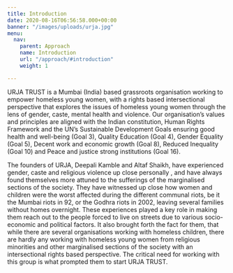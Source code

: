 ```yaml
---
title: Introduction
date: 2020-08-16T06:56:58.000+00:00
banner: "/images/uploads/urja.jpg"
menu:
  nav:
    parent: Approach
    name: Introduction
    url: "/approach/#introduction"
    weight: 1

---
```

URJA TRUST is a Mumbai (India) based grassroots organisation working to empower
homeless young women, with a rights based intersectional perspective that explores
the issues of homeless young women through the lens of gender, caste, mental health
and violence. Our organisation’s values and principles are aligned with the Indian
constitution, Human Rights Framework and the  UN’s Sustainable Development Goals
ensuring good health and well-being (Goal 3), Quality Education (Goal 4), Gender
Equality (Goal 5), Decent work and economic growth (Goal 8), Reduced Inequality
(Goal 10) and Peace and justice strong institutions (Goal 16).


The founders of URJA, Deepali Kamble and Altaf Shaikh, have experienced gender,
caste and religious violence up close personally , and have always found themselves
more attuned to the sufferings of the marginalised sections of the society. They
have witnessed up close how women and children were the worst affected during the
different communal riots, be it the Mumbai riots in 92, or the Godhra riots in 2002,
leaving several families without homes overnight. These experiences played a key
role in making them reach out to the people forced to live on streets due to various
socio- economic and political factors. It also brought forth the fact for them,
that while there are several organisations working with homeless children, there
are hardly any working with homeless young women from religious minorities and other
marginalised sections of the society  with an intersectional rights based perspective.
The critical need for working with this group is what prompted them to start URJA
TRUST.

